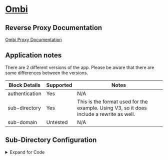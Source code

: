 # [Ombi](https://www.ombi.io) <!-- This should be the app name -->

## Reverse Proxy Documentation

[Ombi Proxy Documentation](https://github.com/tidusjar/Ombi/wiki/Nginx-Reverse-Proxy-examples-(Linux))

## Application notes

There are 2 different versions of the app. Please be aware that there are some differences between the versions.


Block Details | Supported | Notes
------| ------ | ------
authentication | Yes | N/A
sub-directory | Yes | This is the format used for the example. Using V3, so it does include a rewrite as well.
sub-domain | Untested | N/A


## Sub-Directory Configuration

<details>

<summary> Expand for Code </summary>

### Ombi.conf

```nginx
## Main server block redirect HTTP to HTTPS
server {
  listen 80;
  server_name <fqdn>;
  return 301 https://$host$request_uri;
}

## Main server block serving HTTPS
server {
  listen 443 ssl;

  root /config/www;
  index index.html index.htm index.php;

  server_name <fqdn>;

## Location for SSL Certificates
  ssl_certificate /config/keys/letsencrypt/fullchain.pem;
  ssl_certificate_key /config/keys/letsencrypt/privkey.pem;

## Strong Security recommended settings per cipherli.st
  ssl_protocols TLSv1.2;
  ssl_prefer_server_ciphers on;
  ssl_dhparam /config/nginx/dhparams.pem;
  ssl_ciphers ECDHE-RSA-AES256-GCM-SHA512:DHE-RSA-AES256-GCM-SHA512:ECDHE-RSA-AES256-GCM-SHA384:DHE-RSA-AES256-GCM-SHA384:ECDHE-RSA-AES256-SHA384;
  ssl_ecdh_curve secp384r1; # Requires nginx >= 1.1.0
  ssl_session_timeout  10m;
  ssl_session_cache shared:SSL:10m;
  ssl_session_tickets off; # Requires nginx >= 1.5.9
  ssl_stapling on; # Requires nginx >= 1.3.7
  ssl_stapling_verify on; # Requires nginx => 1.3.7
  add_header Strict-Transport-Security "max-age=63072000; includeSubDomains; preload";
  add_header X-Frame-Options SAMEORIGIN;
  add_header X-Content-Type-Options nosniff;
  add_header X-XSS-Protection "1; mode=block";
  add_header X-Robots-Tag none;

  client_max_body_size 0;

## Ombi app block
  location /ombi/ {
    proxy_pass  http://<hostname>:<port>/;
    include /config/nginx/proxy.conf;
  }
     if ($http_referer ~* /ombi/) {
            rewrite ^/dist/([0-9\d*]).js /ombi/dist/$1.js last;
    }

```

### Proxy.conf

```nginx
client_max_body_size 10m;
client_body_buffer_size 128k;

#Timeout if the real server is dead
proxy_next_upstream error timeout invalid_header http_500 http_502 http_503;

# Advanced Proxy Config
send_timeout 5m;
proxy_read_timeout 240;
proxy_send_timeout 240;
proxy_connect_timeout 240;

# Basic Proxy Config
proxy_set_header X-Real-IP $remote_addr;
proxy_set_header X-Forwarded-For $proxy_add_x_forwarded_for;
proxy_set_header X-Forwarded-Proto $scheme;
proxy_redirect  http://  $scheme://;
proxy_http_version 1.1;
proxy_no_cache $cookie_session;
proxy_buffers 32 4k;

## Ombi specific

proxy_cache_bypass $http_upgrade;
proxy_set_header Host $host;
proxy_set_header Connection keep-alive;
proxy_set_header Upgrade $http_upgrade;
```

</details>
